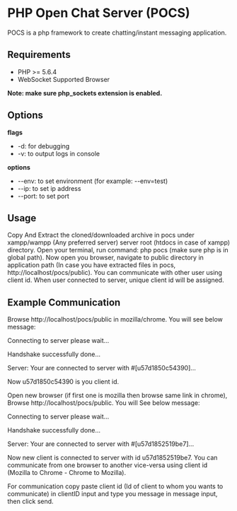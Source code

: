 # PHP Open Chat Server (POCS)

POCS is a php framework to create chatting/instant messaging application.

## Requirements

- PHP >= 5.6.4
- WebSocket Supported Browser

**Note: make sure php_sockets extension is enabled.**

## Options

**flags**

- -d: for debugging
- -v: to output logs in console

**options**

- --env: to set environment (for example: --env=test)
- --ip: to set ip address
- --port: to set port

## Usage

Copy And Extract the cloned/downloaded archive in pocs under xampp/wampp (Any preferred server) server root (htdocs in  case of xampp) directory. Open your terminal, run command: php pocs (make sure php is in global path). Now open you browser, navigate to public directory in application path (In case you have extracted files in pocs, http://localhost/pocs/public). You can communicate with other user using client id. When user connected to server, unique client id will be assigned.

## Example Communication 

Browse http://localhost/pocs/public in mozilla/chrome. You will see below message:

Connecting to server please wait...

Handshake successfully done...

Server: Your are connected to server with #[u57d1850c54390]... 


Now u57d1850c54390 is you client id.

Open new browser (if first one is mozilla then browse same link in chrome), Browse http://localhost/pocs/public. You will See below message:


Connecting to server please wait...

Handshake successfully done...

Server: Your are connected to server with #[u57d1852519be7]...


Now new client is connected to server with id u57d1852519be7. You can communicate from one browser to another vice-versa using client id (Mozilla to Chrome - Chrome to Mozilla).

For communication copy paste client id (Id of client to whom you wants to communicate) in clientID input and type you message in message input, then click send.
